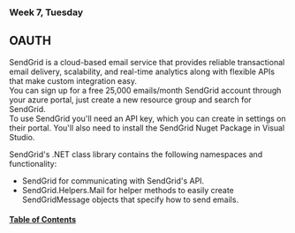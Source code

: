 ### Week 7, Tuesday
## OAUTH
SendGrid is a cloud-based email service that provides reliable transactional email delivery, scalability, and real-time analytics along with flexible APIs that make custom integration easy.  
You can sign up for a free 25,000 emails/month SendGrid account through your azure portal, just create a new resource group and search for SendGrid.  
To use SendGrid you'll need an API key, which you can create in settings on their portal. You'll also need to install the SendGrid Nuget Package in Visual Studio.  

SendGrid's .NET class library contains the following namespaces and functionality:
- SendGrid for communicating with SendGrid's API.
- SendGrid.Helpers.Mail for helper methods to easily create SendGridMessage objects that specify how to send emails.

#### [Table of Contents](https://hcoggers.github.io/Reading-Notes-Repository/)
